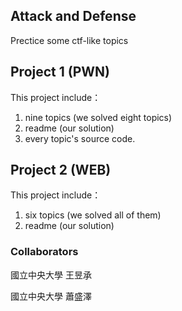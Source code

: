 ## Attack and Defense 

Prectice some  ctf-like topics
## Project 1 (PWN)

This project include：

1. nine topics (we solved eight topics)
2. readme (our solution)
3. every topic's source code.


## Project 2 (WEB)

This project include：

1. six topics (we solved all of them)
2. readme (our solution)

### Collaborators

國立中央大學 王昱承

國立中央大學 蕭盛澤
